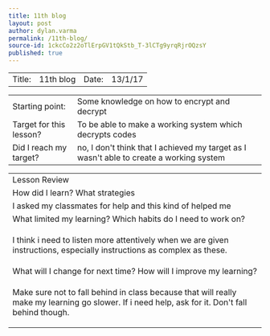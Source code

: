 ```yaml
---
title: 11th blog
layout: post
author: dylan.varma
permalink: /11th-blog/
source-id: 1ckcCo2z2oTlErpGV1tQkStb_T-3lCTg9yrqRjrOQzsY
published: true
---
```

	

<table>
  <tr>
    <td>Title:  </td>
    <td>11th blog </td>
    <td>Date:</td>
    <td>13/1/17</td>
  </tr>
</table>


<table>
  <tr>
    <td>Starting point:</td>
    <td>Some knowledge on how to encrypt and decrypt</td>
  </tr>
  <tr>
    <td>Target for this lesson?</td>
    <td>To be able to make a working system which decrypts codes</td>
  </tr>
  <tr>
    <td>Did I reach my target? </td>
    <td>no, I don't think that I achieved my target as I wasn't able to create a working system</td>
  </tr>
</table>


<table>
  <tr>
    <td>Lesson Review</td>
  </tr>
  <tr>
    <td>How did I learn? What strategies </td>
  </tr>
  <tr>
    <td>I asked my classmates for help and this kind of helped me</td>
  </tr>
  <tr>
    <td>What limited my learning? Which habits do I need to work on? </td>
  </tr>
  <tr>
    <td>

I think i need to listen more attentively when we are given instructions, especially instructions as complex as these.</td>
  </tr>
  <tr>
    <td>What will I change for next time? How will I improve my learning?</td>
  </tr>
  <tr>
    <td>

Make sure not to fall behind in class because that will really make my learning go slower. If i need help, ask for it. Don't fall behind though.</td>
  </tr>
</table>


